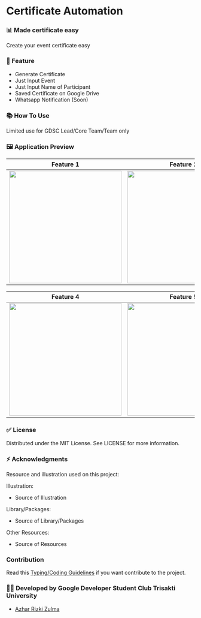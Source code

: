 # Certificate Automation

### 📊 Made certificate easy
Create your event certificate easy

### 📱 Feature 
- Generate Certificate
- Just Input Event
- Just Input Name of Participant
- Saved Certificate on Google Drive
- Whatsapp Notification (Soon)

### 📚 How To Use
Limited use for GDSC Lead/Core Team/Team only

### 🖼️ Application Preview
Feature 1 | Feature 2 | Feature 3 | 
:----------:|:----------:|:----------:|
<img src="" width=300/>|<img src="" width=300/>|<img src="" width=300/>|

Feature 4 | Feature 5 | Feature 6 |
:----------:|:----------:|:----------:|
<img src="" width=300/>|<img src="" width=300/>|<img src="" width=300/>|

### ✅ License
Distributed under the MIT License. See LICENSE for more information.

### ⚡ Acknowledgments
Resource and illustration used on this project:

Illustration:
- Source of Illustration

Library/Packages:
- Source of Library/Packages

Other Resources:
- Source of Resources

### Contribution
Read this [Typing/Coding Guidelines](https://github.com/AzharRizky/Certificate-Automation/wiki/Coding-Guidelines) if you want contribute to the project.

### :man_technologist: Developed by Google Developer Student Club Trisakti University
- [Azhar Rizki Zulma](https://zulma.id)
